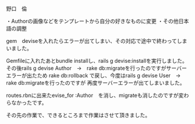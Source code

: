 野口　倫

・Authorの画像などをテンプレートから自分の好きなものに変更
・その他日本語の調整


gem　deviseを入れたらエラーが出てしまい、その対応で途中で終わってしまいました。

Gemfileに入れたあとbundle installし、rails g devise:installを実行しました。
その後rails g devise Author　→　rake db:migrateを行ったのですがサーバーエラーが出たため
rake db:rollback で戻し、今度はrails g devise User　→　rake db:migrateを行ったのですが
再度サーバーエラーが出てしまいました。

routes.rbnに出来たevise_for :Author　を消し、migrateも消したのですが変わらなかったです。


その先の作業で、できるところまで作業はさせて頂きました。